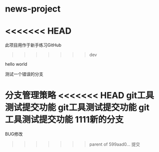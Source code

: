 # news-project
<<<<<<< HEAD
=======
此项目用作于新手练习GitHub
>>>>>>> dev

hello world

测试一个错误的分支

分支管理策略
<<<<<<< HEAD
git工具测试提交功能
git工具测试提交功能
git工具测试提交功能
1111新的分支
=======

BUG修改
>>>>>>> parent of 599aad0... 提交
